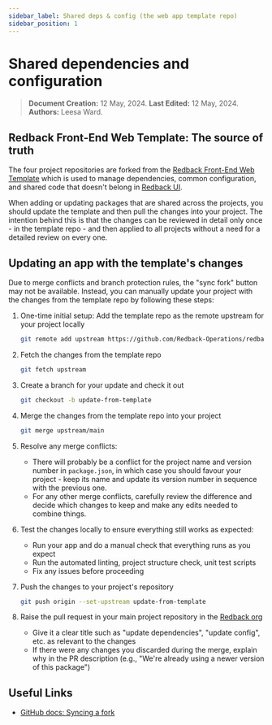 ```yaml
---
sidebar_label: Shared deps & config (the web app template repo) 
sidebar_position: 1
---
```


# Shared dependencies and configuration

> **Document Creation:** 12 May, 2024. **Last Edited:** 12 May, 2024. **Authors:** Leesa Ward.

## Redback Front-End Web Template: The source of truth

The four project repositories are forked from the [Redback Front-End Web Template](https://github.com/Redback-Operations/redback-frontend-web-template) which is used to manage dependencies, common configuration, and shared code that doesn't belong in [Redback UI](https://github.com/Redback-Operations/redback-ui).

When adding or updating packages that are shared across the projects, you should update the template and then pull the changes into your project. The intention behind this is that the changes can be reviewed in detail only once - in the template repo - and then applied to all projects without a need for a detailed review on every one.

## Updating an app with the template's changes

Due to merge conflicts and branch protection rules, the "sync fork" button may not be available. Instead, you can manually update your project with the changes from the template repo by following these steps:

1. One-time initial setup: Add the template repo as the remote upstream for your project locally
    ```bash
    git remote add upstream https://github.com/Redback-Operations/redback-frontend-web-template.git
    ```
   
2. Fetch the changes from the template repo
    ```bash
    git fetch upstream
    ```
   
3. Create a branch for your update and check it out
    ```bash
    git checkout -b update-from-template
    ```
   
4. Merge the changes from the template repo into your project
    ```bash
    git merge upstream/main
    ```
   
5. Resolve any merge conflicts:
   - There will probably be a conflict for the project name and version number in `package.json`, in which case you should favour your project - keep its name and update its version number in sequence with the previous one.
   - For any other merge conflicts, carefully review the difference and decide which changes to keep and make any edits needed to combine things.

6. Test the changes locally to ensure everything still works as expected:
   - Run your app and do a manual check that everything runs as you expect
   - Run the automated linting, project structure check, unit test scripts
   - Fix any issues before proceeding

7. Push the changes to your project's repository
    ```bash
    git push origin --set-upstream update-from-template
    ```
8. Raise the pull request in your main project repository in the [Redback org](https://github.com/Redback-Operations/)
    - Give it a clear title such as "update dependencies", "update config", etc. as relevant to the changes
    - If there were any changes you discarded during the merge, explain why in the PR description (e.g., "We're already using a newer version of this package")

## Useful Links
- [GitHub docs: Syncing a fork](https://docs.github.com/en/pull-requests/collaborating-with-pull-requests/working-with-forks/syncing-a-fork)
